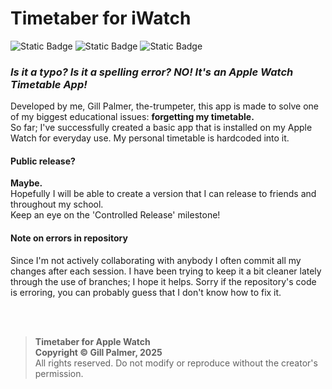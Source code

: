 # Timetaber for iWatch
![Static Badge](https://img.shields.io/badge/Swift-%23F05138?logo=swift&logoColor=white) ![Static Badge](https://img.shields.io/badge/platforms-watchOS_10.6%2B_%7C_iOS_13%2B-blue) ![Static Badge](https://img.shields.io/badge/work_in_progress-147EFB?logo=xcode&logoColor=white)


### <i>Is it a typo? Is it a spelling error? NO! It's an Apple Watch Timetable App!</i>
Developed by me, Gill Palmer, the-trumpeter, this app is made to solve one of my biggest educational issues:
<b>forgetting my timetable.</b>  
So far; I've successfully created a basic app that is installed on my Apple Watch for everyday use. My personal timetable is hardcoded into it.
<br>

#### Public release?
<b>Maybe.</b>\
Hopefully I will be able to create a version that I can release to friends and throughout my school.\
Keep an eye on the 'Controlled Release' milestone!




#### Note on errors in repository
Since I'm not actively collaborating with anybody I often commit all my changes after each session.
I have been trying to keep it a bit cleaner lately through the use of branches; I hope it helps.
Sorry if the repository's code is erroring, you can probably guess that I don't know how to fix it.

<br>
<br>

> **Timetaber for Apple Watch**\
> **Copyright © Gill Palmer, 2025**\
> All rights reserved.
> Do not modify or reproduce without the creator's permission.
